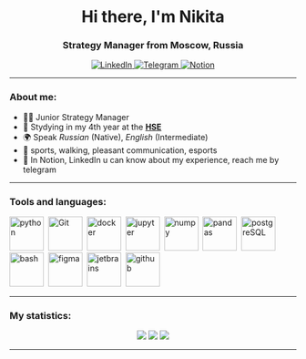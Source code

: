 <div id="header" align ="center">
  <h1>Hi there, I'm  Nikita</h1> 
  <h3>Strategy Manager from Moscow, Russia</h3>
</div>

<div id="socials" align ="center">
  <a href="https://www.linkedin.com/in/slastionov">
    <img src="https://img.shields.io/badge/LinkedIn-blue?style=for-the-badge&logo=linkedin&logoColor=white" alt="LinkedIn"/>
  </a>
  <a href="https://t.me/slastionov">
    <img src="https://img.shields.io/badge/Telegram-blue?style=for-the-badge&logo=telegram&logoColor=white" alt="Telegram"/>
  </a>
  <a href="https://drive.google.com/file/d/1W-6ULKrxLbJoWXeSt7GRHdNuziPI_58v/view?usp=sharing">
    <img src="https://img.shields.io/badge/Notion-white?style=for-the-badge&logo=notion&logoColor=black" alt="Notion"/>
  </a>
</div>

---

### About me:
- :man_technologist: Junior Strategy Manager
- :school: Stydying in my 4th year at the **[HSE](https://www.hse.ru/)**
- :earth_africa: Speak *Russian* (Native), *English* (Intermediate)
- :revolving_hearts: sports, walking, pleasant communication, esports
- 💬 In Notion, LinkedIn u can know about my experience, reach me by telegram

---


### Tools and languages:
<img src="https://cdn.jsdelivr.net/gh/devicons/devicon/icons/python/python-original.svg" title="python" width="60" heignt="60"/>&nbsp;
<img src="https://cdn.jsdelivr.net/gh/devicons/devicon/icons/git/git-original-wordmark.svg" title="Git" width="60" heignt="60"/>&nbsp;
<img src="https://cdn.jsdelivr.net/gh/devicons/devicon/icons/docker/docker-plain-wordmark.svg"    
title="docker" width="60" heignt="60"/>&nbsp;
<img src="https://cdn.jsdelivr.net/gh/devicons/devicon/icons/jupyter/jupyter-original-wordmark.svg" title="jupyter" width="60" heignt="60"/>&nbsp;
<img src="https://cdn.jsdelivr.net/gh/devicons/devicon/icons/numpy/numpy-original-wordmark.svg" title="numpy" width="60" heignt="60"/>&nbsp;
<img src="https://cdn.jsdelivr.net/gh/devicons/devicon/icons/pandas/pandas-original-wordmark.svg" title="pandas" width="60" heignt="60"/>&nbsp;
<img src="https://cdn.jsdelivr.net/gh/devicons/devicon/icons/postgresql/postgresql-original-wordmark.svg" title="postgreSQL" width="60" heignt="60"/>&nbsp;
<img src="https://cdn.jsdelivr.net/gh/devicons/devicon/icons/bash/bash-original.svg" title="bash" width="60" heignt="60"/>&nbsp;
<img src="https://cdn.jsdelivr.net/gh/devicons/devicon/icons/figma/figma-original.svg" title="figma" width="60" heignt="60"/>&nbsp;
<img src="https://cdn.jsdelivr.net/gh/devicons/devicon/icons/jetbrains/jetbrains-original.svg" title="jetbrains" width="60" heignt="60"/>&nbsp;
<img src="https://cdn.jsdelivr.net/gh/devicons/devicon/icons/github/github-original-wordmark.svg" title="github" width="60" heignt="60"/>&nbsp;
                              
                    
---

### My statistics:
<div id="stat" align ="center">          
  <img src="http://github-profile-summary-cards.vercel.app/api/cards/profile-details?username=slastionov&theme=react"/>
  <img src="http://github-profile-summary-cards.vercel.app/api/cards/stats?username=slastionov&theme=react"/>
  <img src="http://github-profile-summary-cards.vercel.app/api/cards/productive-time?username=slastionov&theme=react&utcOffset=8"/>
</div>

---
